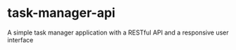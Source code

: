 # task-manager-api
A simple task manager application with a RESTful API and a responsive user interface
